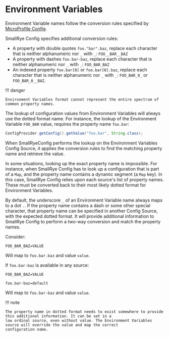 # Environment Variables

Environment Variable names follow the conversion rules specified by [MicroProfile Config](https://github.com/eclipse/microprofile-config/blob/master/spec/src/main/asciidoc/configsources.asciidoc#default-configsources).

SmallRye Config specifies additional conversion rules:

- A property with double quotes `foo."bar".baz`, replace each character that is neither alphanumeric nor `_` 
with `_`: `FOO__BAR__BAZ`
- A property with dashes `foo.bar-baz`, replace each character that is neither alphanumeric nor `_`
  with `_`: `FOO_BAR_BAZ`
- An indexed property `foo.bar[0]` or `foo.bar[0].baz`, replace each character that is neither alphanumeric nor `_`
  with `_`: `FOO_BAR_0_` or `FOO_BAR_0__BAZ`.

!!! danger

    Environment Variables format cannot represent the entire spectrum of common property names.

The lookup of configuration values from Environment Variables will always use the dotted format name. For 
instance, the lookup of the Environment Variable `FOO_BAR` value, requires the property name `foo.bar`:

```java
ConfigProvider.getConfig().getValue("foo.bar", String.class);
```

When SmallRyeConfig performs the lookup on the Environment Variables Config Source, it applies the conversion rules to 
find the matching property name and retrieve the value. 

In some situations, looking up the exact property name is impossible. For instance, when SmallRye Config has to look up 
a configuration that is part of a `Map`, and the property name contains a dynamic segment (a `Map` key). In this case, 
SmallRye Config relies upon each source's list of property names. These must be converted back to their most likely 
dotted format for Environment Variables.

By default, the underscore `_` of an Environment Variable name always maps to a dot `.`. If the property name
contains a dash or some other special character, that property name can be specified in another Config 
Source, with the expected dotted format. It will provide additional information to SmallRye Config to perform a 
two-way conversion and match the property names.

Consider:

```console title=".env"
FOO_BAR_BAZ=VALUE
```

Will map to `foo.bar.baz` and value `value`.

If `foo.bar-baz` is available in any source:

```console title=".env"
FOO_BAR_BAZ=VALUE
```

```properties title="application.properties"
foo.bar-baz=default
```

Will map to `foo.bar-baz` and value `value`.

!!! note

    The property name in dotted format needs to exist somewhere to provide this additional information. It can be set in a 
    low ordinal source, even without value. The Environment Variables source will override the value and map the correct 
    configuration name.
